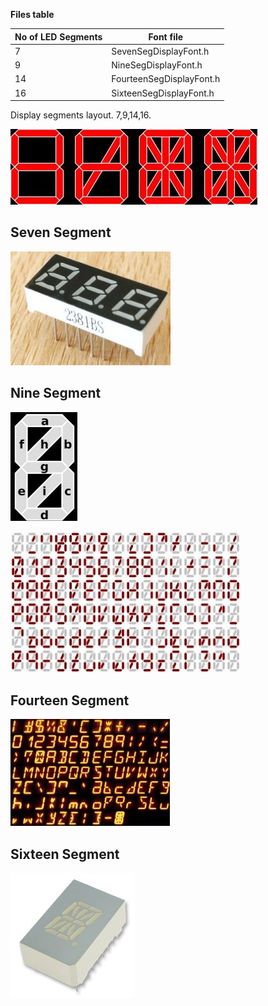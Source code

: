 

**Files table**

| No of LED Segments  |  Font file  |
| --- | --- |  
| 7 | SevenSegDisplayFont.h | 
| 9 | NineSegDisplayFont.h | 
| 14 | FourteenSegDisplayFont.h | 
| 16 |  SixteenSegDisplayFont.h | 

Display segments layout. 7,9,14,16.

![ layout 2  ](https://github.com/gavinlyonsrepo/FourteenSegDisplay/blob/master/extra/image/allseg.jpg)


Seven Segment
--------------------

![ 7seg ](https://github.com/gavinlyonsrepo/FourteenSegDisplay/blob/master/extra/image/7seg2.jpg)

Nine Segment
--------------------------------------------

![ 9seg ](https://github.com/gavinlyonsrepo/FourteenSegDisplay/blob/master/extra/image/9seg.jpg)

![ 9seg2 ](https://github.com/gavinlyonsrepo/FourteenSegDisplay/blob/master/extra/image/9seg2.jpg)

Fourteen Segment
----------------------

![ font ](https://github.com/gavinlyonsrepo/FourteenSegDisplay/blob/master/extra/image/14seg5.jpg)


Sixteen Segment
------------------------------------


![ 16seg1 ](https://github.com/gavinlyonsrepo/FourteenSegDisplay/blob/master/extra/image/16seg1.jpg)
